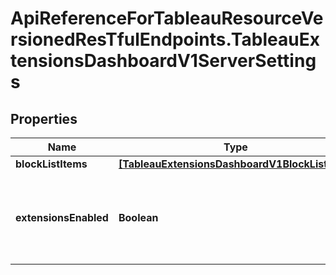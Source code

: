# ApiReferenceForTableauResourceVersionedResTfulEndpoints.TableauExtensionsDashboardV1ServerSettings

## Properties

Name | Type | Description | Notes
------------ | ------------- | ------------- | -------------
**blockListItems** | [**[TableauExtensionsDashboardV1BlockListItem]**](TableauExtensionsDashboardV1BlockListItem.md) |  | [optional] 
**extensionsEnabled** | **Boolean** | Specifies whether sandboxed extensions are allowed to run on the site. | [optional] 


